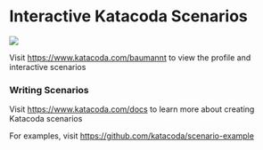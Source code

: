 # Interactive Katacoda Scenarios

[![](http://shields.katacoda.com/katacoda/baumannt/count.svg)](https://www.katacoda.com/baumannt "Get your profile on Katacoda.com")

Visit https://www.katacoda.com/baumannt to view the profile and interactive scenarios

### Writing Scenarios
Visit https://www.katacoda.com/docs to learn more about creating Katacoda scenarios

For examples, visit https://github.com/katacoda/scenario-example
